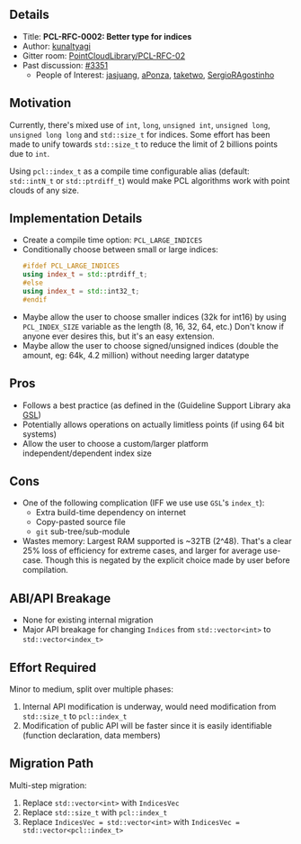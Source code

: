 ## Details

* Title: **PCL-RFC-0002: Better type for indices**
* Author: [kunaltyagi]
* Gitter room: [PointCloudLibrary/PCL-RFC-02](https://gitter.im/PointCloudLibrary/PCL-RFC-02)
* Past discussion: [#3351](https://github.com/PointCloudLibrary/pcl/issues/3351)
  * People of Interest: [jasjuang], [aPonza], [taketwo], [SergioRAgostinho]

[kunaltyagi]: https://github.com/kunaltyagi
[jasjuang]: https://github.com/jasjuang
[aPonza]: https://github.com/aPonza
[SergioRAgostinho]: https://github.com/SergioRAgostinho
[taketwo]: https://github.com/taketwo

## Motivation
Currently, there's mixed use of `int`, `long`, `unsigned int`, `unsigned long`, `unsigned long long` and `std::size_t` for indices. Some effort has been made to unify towards `std::size_t` to reduce the limit of 2 billions points due to `int`.

Using `pcl::index_t` as a compile time configurable alias (default: `std::intN_t` or `std::ptrdiff_t`) would make PCL algorithms work with point clouds of any size.

## Implementation Details
* Create a compile time option: `PCL_LARGE_INDICES`
* Conditionally choose between small or large indices:
    ```cpp
    #ifdef PCL_LARGE_INDICES
    using index_t = std::ptrdiff_t;
    #else
    using index_t = std::int32_t;
    #endif
    ```
* Maybe allow the user to choose smaller indices (32k for int16) by using `PCL_INDEX_SIZE` variable as the length (8, 16, 32, 64, etc.) Don't know if anyone ever desires this, but it's an easy extension.
* Maybe allow the user to choose signed/unsigned indices (double the amount, eg: 64k, 4.2 million) without needing larger datatype

## Pros
* Follows a best practice (as defined in the (Guideline Support Library aka [GSL](https://github.com/microsoft/GSL/))
* Potentially allows operations on actually limitless points (if using 64 bit systems)
* Allow the user to choose a custom/larger platform independent/dependent index size

## Cons
* One of the following complication (IFF we use use `GSL`'s `index_t`):
  * Extra build-time dependency on internet
  * Copy-pasted source file
  * `git` sub-tree/sub-module
* Wastes memory: Largest RAM supported is ~32TB (2^48). That's a clear 25% loss of efficiency for extreme cases, and larger for average use-case. Though this is negated by the explicit choice made by user before compilation.

## ABI/API Breakage
* None for existing internal migration
* Major API breakage for changing `Indices` from `std::vector<int>` to `std::vector<index_t>`

## Effort Required
Minor to medium, split over multiple phases:
1. Internal API modification is underway, would need modification from `std::size_t` to `pcl::index_t`
2. Modification of public API will be faster since it is easily identifiable (function declaration, data members)

## Migration Path
Multi-step migration:
1. Replace `std::vector<int>` with `IndicesVec`
2. Replace `std::size_t` with `pcl::index_t`
3. Replace `IndicesVec = std::vector<int>` with `IndicesVec = std::vector<pcl::index_t>`